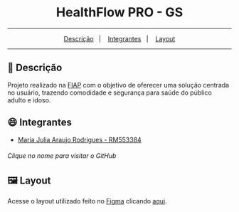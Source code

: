 <div align="center">
  <h1>HealthFlow PRO - GS</h1>
</div>
<hr/>

<p align="center">
  <a href="#pushpin-Descrição">Descrição</a>&nbsp;&nbsp;&nbsp;|&nbsp;&nbsp;&nbsp;
  <a href="#smile-Integrantes">Integrantes</a>&nbsp;&nbsp;&nbsp;|&nbsp;&nbsp;&nbsp;
  <a href="#framed_picture-Layout">Layout</a>
</p>
<hr/>

## :pushpin: Descrição
Projeto realizado na [FIAP](https://www.fiap.com.br/) com o objetivo de oferecer uma solução centrada no usuário, trazendo comodidade e segurança para saúde do público adulto e idoso.

## :smile: Integrantes
* [Maria Julia Araujo Rodrigues - RM553384](https://github.com/majuaraujo)

###### Clique no nome para visitar o GitHub

## :framed_picture: Layout
Acesse o layout utilizado feito no [Figma](https://www.figma.com) clicando [aqui](https://www.figma.com/file/gTxWK0rkACM89lh87VqqYx/Health-%26-Medical-App-(Community)?type=design&node-id=1%3A3&mode=design&t=hXwVvY3zoF7jQC37-1).
